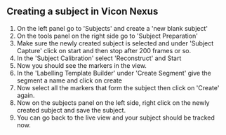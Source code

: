 ## Creating a subject in Vicon Nexus

1. On the left panel go to 'Subjects' and create a 'new blank subject'
2. On the tools panel on the right side go to 'Subject Preparation'
3. Make sure the newly created subject is selected and under 'Subject Capture' click on start and then stop after 200 frames or so.
4. In the 'Subject Calibration' select 'Reconstruct' and Start
5. Now you should see the markers in the view.
6. In the 'Labelling Template Builder' under 'Create Segment' give the segment a name and click on create
7. Now select all the markers that form the subject then click on 'Create' again.
8. Now on the subjects panel on the left side, right click on the newly created subject and save the subject.
9. You can go back to the live view and your subject should be tracked now.
